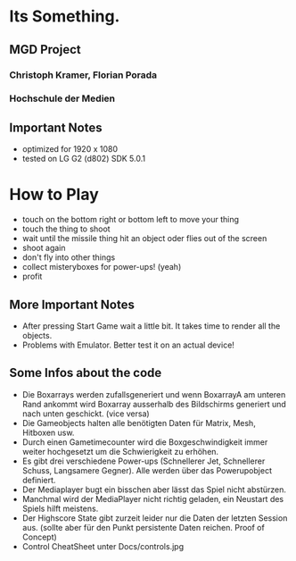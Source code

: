 Its Something.
==============
## MGD Project
### Christoph Kramer, Florian Porada
### Hochschule der Medien


Important Notes
---------------
- optimized for 1920 x 1080
- tested on LG G2 (d802) SDK 5.0.1

# How to Play
- touch on the bottom right or bottom left to move your thing
- touch the thing to shoot
- wait until the missile thing hit an object oder flies out of the screen
- shoot again
- don't fly into other things
- collect misteryboxes for power-ups! (yeah)
- profit

More Important Notes
--------------------
- After pressing Start Game wait a little bit. It takes time to render all the objects. 
- Problems with Emulator. Better test it on an actual device!


Some Infos about the code
-------------------------
- Die Boxarrays werden zufallsgeneriert und wenn BoxarrayA am unteren Rand ankommt wird Boxarray ausserhalb des Bildschirms generiert und nach unten geschickt. (vice versa)
- Die Gameobjects halten alle benötigten Daten für Matrix, Mesh, Hitboxen usw. 
- Durch einen Gametimecounter wird die Boxgeschwindigkeit immer weiter hochgesetzt um die Schwierigkeit zu erhöhen. 
- Es gibt drei verschiedene Power-ups (Schnellerer Jet, Schnellerer Schuss, Langsamere Gegner). Alle werden über das Powerupobject definiert.
- Der Mediaplayer bugt ein bisschen aber lässt das Spiel nicht abstürzen.
- Manchmal wird der MediaPlayer nicht richtig geladen, ein Neustart des Spiels hilft meistens.
- Der Highscore State gibt zurzeit leider nur die Daten der letzten Session aus. (sollte aber für den Punkt persistente Daten reichen. Proof of Concept)
- Control CheatSheet unter Docs/controls.jpg
